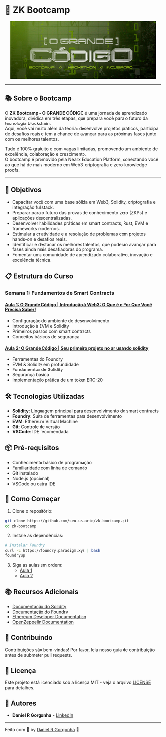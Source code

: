 # 🚀 ZK Bootcamp

<div align="center">
  <img src="assets/ocg.png" alt="OCG Logo"/>
</div>

---

## 📚 Sobre o Bootcamp

O **ZK Bootcamp – O GRANDE CÓDIGO** é uma jornada de aprendizado inovadora, dividida em três etapas, que prepara você para o futuro da tecnologia blockchain.  
Aqui, você vai muito além da teoria: desenvolve projetos práticos, participa de desafios reais e tem a chance de avançar para as próximas fases junto com os melhores talentos.

Tudo é 100% gratuito e com vagas limitadas, promovendo um ambiente de excelência, colaboração e crescimento.  
O bootcamp é promovido pela Nearx Education Platform, conectando você ao que há de mais moderno em Web3, criptografia e zero-knowledge proofs.

---

## 🎯 Objetivos

- Capacitar você com uma base sólida em Web3, Solidity, criptografia e integração fullstack.
- Preparar para o futuro das provas de conhecimento zero (ZKPs) e aplicações descentralizadas.
- Desenvolver habilidades práticas em smart contracts, Rust, EVM e frameworks modernos.
- Estimular a criatividade e a resolução de problemas com projetos hands-on e desafios reais.
- Identificar e destacar os melhores talentos, que poderão avançar para fases ainda mais desafiadoras do programa.
- Fomentar uma comunidade de aprendizado colaborativo, inovação e excelência técnica.

## 📋 Estrutura do Curso

### Semana 1: Fundamentos de Smart Contracts

#### [Aula 1: O Grande Código | Introdução à Web3: O Que é e Por Que Você Precisa Saber!](bootcamp/week1/lesson1/README.md)
- Configuração do ambiente de desenvolvimento
- Introdução à EVM e Solidity
- Primeiros passos com smart contracts
- Conceitos básicos de segurança

#### [Aula 2: O Grande Código | Seu primeiro projeto no ar usando solidity](bootcamp/week1/lesson2/README.md)
- Ferramentas do Foundry
- EVM & Solidity em profundidade
- Fundamentos de Solidity
- Segurança básica
- Implementação prática de um token ERC-20

## 🛠️ Tecnologias Utilizadas

- **Solidity**: Linguagem principal para desenvolvimento de smart contracts
- **Foundry**: Suíte de ferramentas para desenvolvimento
- **EVM**: Ethereum Virtual Machine
- **Git**: Controle de versão
- **VSCode**: IDE recomendada

## 📦 Pré-requisitos

- Conhecimento básico de programação
- Familiaridade com linha de comando
- Git instalado
- Node.js (opcional)
- VSCode ou outra IDE

## 🚀 Como Começar

1. Clone o repositório:
```bash
git clone https://github.com/seu-usuario/zk-bootcamp.git
cd zk-bootcamp
```

2. Instale as dependências:
```bash
# Instalar Foundry
curl -L https://foundry.paradigm.xyz | bash
foundryup
```

3. Siga as aulas em ordem:
   - [Aula 1](bootcamp/week1/lesson1/README.md)
   - [Aula 2](bootcamp/week1/lesson2/README.md)

## 📚 Recursos Adicionais

- [Documentação do Solidity](https://docs.soliditylang.org/)
- [Documentação do Foundry](https://book.getfoundry.sh/)
- [Ethereum Developer Documentation](https://ethereum.org/developers/)
- [OpenZeppelin Documentation](https://docs.openzeppelin.com/)

## 🤝 Contribuindo

Contribuições são bem-vindas! Por favor, leia nosso guia de contribuição antes de submeter pull requests.

## 📝 Licença

Este projeto está licenciado sob a licença MIT - veja o arquivo [LICENSE](LICENSE) para detalhes.

## 👥 Autores

- **Daniel R Gorgonha** - [LinkedIn](https://www.linkedin.com/in/danielgorgonha/)

---

Feito com 💜 by <a href="https://www.linkedin.com/in/danielgorgonha/">Daniel R Gorgonha</a> :wave:
